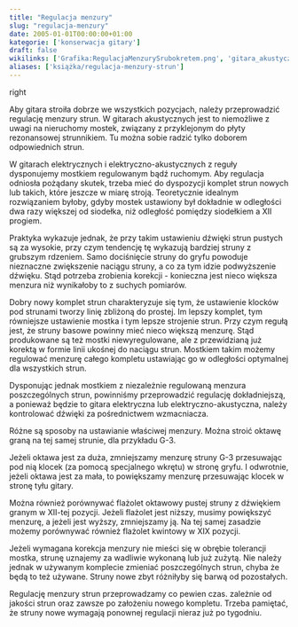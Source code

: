 ```yaml
---
title: "Regulacja menzury"
slug: "regulacja-menzury"
date: 2005-01-01T00:00:00+01:00
kategorie: ['konserwacja gitary']
draft: false
wikilinks: ['Grafika:RegulacjaMenzurySrubokretem.png', 'gitara_akustyczna', 'mostek', 'gitara_elektryczna', 'gitara_elektryczno-akustyczna', 'gitara_elektryczna', 'gitara_elektryczno-akustyczna', 'wzmacniacz', 'fla%C5%BColet', 'fla%C5%BColet', 'fla%C5%BColet']
aliases: ['książka/regulacja-menzury-strun']
---
```

right<!-- link nie odnosił się do niczego -->

Aby gitara stroiła dobrze we wszystkich pozycjach, należy przeprowadzić
regulację menzury strun. W gitarach
akustycznych<!-- link nie odnosił się do niczego --> jest to niemożliwe z uwagi
na nieruchomy mostek<!-- link nie odnosił się do niczego -->, związany z przyklejonym do
płyty rezonansowej strunnikiem. Tu można sobie radzić tylko doborem
odpowiednich strun.

W gitarach elektrycznych<!-- link nie odnosił się do niczego --> i
elektryczno-akustycznych<!-- link nie odnosił się do niczego --> z
reguły dysponujemy mostkiem regulowanym bądź ruchomym. Aby regulacja
odniosła pożądany skutek, trzeba mieć do dyspozycji komplet strun nowych
lub takich, które jeszcze w miarę stroją. Teoretycznie idealnym
rozwiązaniem byłoby, gdyby mostek ustawiony był dokładnie w odległości
dwa razy większej od siodełka, niż odległość pomiędzy siodełkiem a XII
progiem.

Praktyka wykazuje jednak, że przy takim ustawieniu dźwięki strun pustych
są za wysokie, przy czym tendencję tę wykazują bardziej struny z
grubszym rdzeniem. Samo dociśnięcie struny do gryfu powoduje nieznaczne
zwiększenie naciągu struny, a co za tym idzie podwyższenie dźwięku. Stąd
potrzeba zrobienia korekcji - konieczna jest nieco większa menzura niż
wynikałoby to z suchych pomiarów.

Dobry nowy komplet strun charakteryzuje się tym, że ustawienie klocków
pod strunami tworzy linię zbliżoną do prostej. Im lepszy komplet, tym
równiejsze ustawienie mostka i tym lepsze strojenie strun. Przy czym
regułą jest, że struny basowe powinny mieć nieco większą menzurę. Stąd
produkowane są też mostki niewyregulowane, ale z przewidzianą już
korektą w formie linii ukośnej do naciągu strun. Mostkiem takim możemy
regulować menzurę całego kompletu ustawiając go w odległości optymalnej
dla wszystkich strun.

Dysponując jednak mostkiem z niezależnie regulowaną menzura
poszczególnych strun, powinniśmy przeprowadzić regulację dokładniejszą,
a ponieważ będzie to gitara elektryczna<!-- link nie odnosił się do niczego -->
lub elektryczno-akustyczna<!-- link nie odnosił się do niczego -->,
należy kontrolować dźwięki za pośrednictwem
wzmacniacza<!-- link nie odnosił się do niczego -->.

Różne są sposoby na ustawianie właściwej menzury. Można stroić oktawę
graną na tej samej strunie, dla przykładu G-3.

Jeżeli oktawa jest za duża, zmniejszamy menzurę struny G-3 przesuwając
pod nią klocek (za pomocą specjalnego wkrętu) w stronę gryfu. I
odwrotnie, jeżeli oktawa jest za mała, to powiększamy menzurę
przesuwając klocek w stronę tyłu gitary.

Można również porównywać flażolet<!-- link nie odnosił się do niczego --> oktawowy pustej
struny z dźwiękiem granym w XII-tej pozycji. Jeżeli
flażolet<!-- link nie odnosił się do niczego --> jest niższy, musimy powiększyć
menzurę, a jeżeli jest wyższy, zmniejszamy ją. Na tej samej zasadzie
możemy porównywać również flażolet<!-- link nie odnosił się do niczego --> kwintowy w
XIX pozycji.

Jeżeli wymagana korekcja menzury nie mieści się w obrębie tolerancji
mostka, strunę uznajemy za wadliwie wykonaną lub już zużytą. Nie należy
jednak w używanym komplecie zmieniać poszczególnych strun, chyba że będą
to też używane. Struny nowe zbyt różniłyby się barwą od pozostałych.

Regulację menzury strun przeprowadzamy co pewien czas. zależnie od
jakości strun oraz zawsze po założeniu nowego kompletu. Trzeba
pamiętać, że struny nowe wymagają ponownej regulacji nieraz już po
tygodniu.

